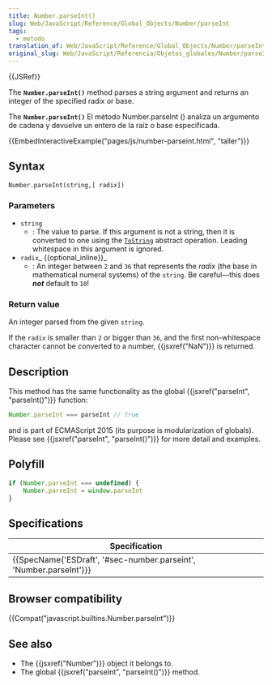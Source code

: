 ```yaml
---
title: Number.parseInt()
slug: Web/JavaScript/Reference/Global_Objects/Number/parseInt
tags:
  - metodo
translation_of: Web/JavaScript/Reference/Global_Objects/Number/parseInt
original_slug: Web/JavaScript/Referencia/Objetos_globales/Number/parseInt
---
```

{{JSRef}}

The **`Number.parseInt()`** method parses a string argument and returns an integer of the specified radix or base.

The **`Number.parseInt()`** El método Number.parseInt () analiza un argumento de cadena y devuelve un entero de la raíz o base especificada.

{{EmbedInteractiveExample("pages/js/number-parseint.html", "taller")}}

## Syntax

    Number.parseInt(string,[ radix])

### Parameters

- `string`
  - : The value to parse. If this argument is not a string, then it is converted to one using the [`ToString`](https://tc39.es/ecma262/#sec-tostring) abstract operation. Leading whitespace in this argument is ignored.
- `radix`_ {{optional_inline}}_
  - : An integer between `2` and `36` that represents the _radix_ (the base in mathematical numeral systems) of the `string`. Be careful—this does **_not_** default to `10`!

### Return value

An integer parsed from the given `string`.

If the `radix` is smaller than `2` or bigger than `36`, and the first non-whitespace character cannot be converted to a number, {{jsxref("NaN")}} is returned.

## Description

This method has the same functionality as the global {{jsxref("parseInt", "parseInt()")}} function:

```js
Number.parseInt === parseInt // true
```

and is part of ECMAScript 2015 (its purpose is modularization of globals). Please see {{jsxref("parseInt", "parseInt()")}} for more detail and examples.

## Polyfill

```js
if (Number.parseInt === undefined) {
    Number.parseInt = window.parseInt
}
```

## Specifications

| Specification                                                                            |
| ---------------------------------------------------------------------------------------- |
| {{SpecName('ESDraft', '#sec-number.parseint', 'Number.parseInt')}} |

## Browser compatibility

{{Compat("javascript.builtins.Number.parseInt")}}

## See also

- The {{jsxref("Number")}} object it belongs to.
- The global {{jsxref("parseInt", "parseInt()")}} method.
